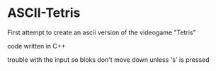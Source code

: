 # ASCII-Tetris

First attempt to create an ascii version of the videogame "Tetris"

code written in C++

trouble with the input so bloks don't move down unless 's' is pressed
